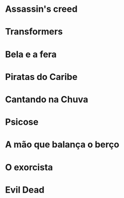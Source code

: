 # Assassin's creed
# Transformers
# Bela e a fera
# Piratas do Caribe
# Cantando na Chuva
# Psicose
# A mão que balança o berço
# O exorcista
# Evil Dead